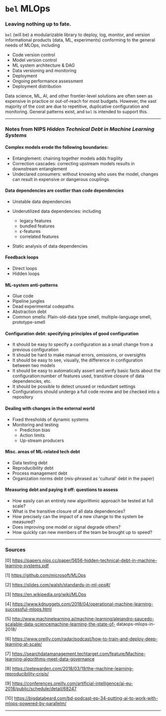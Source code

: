 # `bel` MLOps
### Leaving nothing up to fate.

`bel` (will be) a modularizable library to deploy, log, monitor, and version informational products (data, ML, experiments) conforming to the general needs of MLOps, including

- Code version control
- Model version control
- ML system architecture & DAG
- Data versioning and monitoring
- Deployment
- Ongoing performance assessment
- Deployment distribution

Data science, ML, AI, and other frontier-level solutions are often seen as expensive in practice or out-of-reach for most budgets. However, the vast majority of the cost are due to repetitive, duplicative configuration and monitoring. General patterns exist, and `bel` is intended to support this.

---------------

### Notes from NIPS *Hidden Technical Debt in Machine Learning Systems*

#### Complex models erode the following boundaries:

- Entanglement: chaining together models adds fragility
- Correction cascades: correcting upstream models results in downstream entanglement
- Undeclared consumers: without knowing who uses the model, changes can result in expensive or dangerous couplings

#### Data dependencies are costlier than code dependencies

- Unstable data dependencies

- Underutilized data dependencies: including 
  - legacy features
  - bundled features
  - $\epsilon$-features
  - correlated features

- Static analysis of data dependencies

#### Feedback loops
- Direct loops
- Hidden loops

#### ML-system anti-patterns
- Glue code
- Pipeline jungles
- Dead experimental codepaths
- Abstraction debt
- Common smells: Plain-old-data type smell, multiple-language smell, prototype-smell

#### Configuration debt: specifying principles of good configuration
- It should be easy to specify a configuration as a small change from a previous configuration
- It should be hard to make manual errors, omissions, or oversights
- It should be easy to see, visually, the difference in configuration between two models
- It should be easy to automatically assert and verify basic facts about the configuration:number of features used, transitive closure of data dependencies, etc.
- It should be possible to detect unused or redundant settings
- Configurations should undergo a full code review and be checked into a repository

#### Dealing with changes in the external world
- Fixed thresholds of dynamic systems
- Monitoring and testing
  - Prediction bias
  - Action limits
  - Up-stream producers
  
#### Misc. areas of ML-related tech debt
- Data testing debt
- Reproducibility debt
- Process management debt
- Organization norms debt (mis-phrased as 'cultural' debt in the paper)

#### Measuring debt and paying it off: questions to assess
- How easily can an entirely new algorithmic approach be tested at full scale?
- What is the transitive closure of all data dependencies?
- How precisely can the impact of a new change to the system be measured?
- Does improving one model or signal degrade others?
- How quickly can new members of the team be brought up to speed?


---------------

### Sources

[0] https://papers.nips.cc/paper/5656-hidden-technical-debt-in-machine-learning-systems.pdf

[1] https://github.com/microsoft/MLOps

[2] https://slides.com/walsh/standards-in-ml-ops#/

[3] https://en.wikipedia.org/wiki/MLOps

[4] https://www.kdnuggets.com/2018/04/operational-machine-learning-successful-mlops.html

[5] http://www.machinelearning.ai/machine-learning/alejandro-saucedo-scalable-data-sciencemachine-learning-the-state-of-
dataops-mlops-in-2018/

[6] https://www.oreilly.com/radar/podcast/how-to-train-and-deploy-deep-learning-at-scale/

[7] https://searchdatamanagement.techtarget.com/feature/Machine-learning-algorithms-meet-data-governance

[8] https://petewarden.com/2018/03/19/the-machine-learning-reproducibility-crisis/

[9] https://conferences.oreilly.com/artificial-intelligence/ai-eu-2018/public/schedule/detail/68247

[10] https://bigdatabeard.com/bd-podcast-ep-34-putting-ai-to-work-with-mlops-powered-by-parallelm/

-------------
